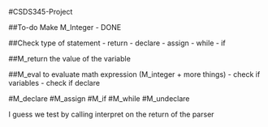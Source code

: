#CSDS345-Project

##To-do
Make M_Integer - DONE

##Check type of statement
	- return
	- declare
	- assign
 	- while
	- if

##M_return the value of the variable

##M_eval to evaluate math expression (M_integer + more things)
	- check if variables
	- check if declare

#M_declare
#M_assign
#M_if
#M_while
#M_undeclare

I guess we test by calling interpret on the return of the parser

